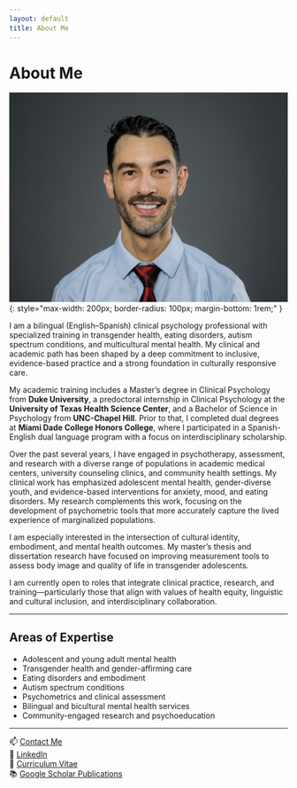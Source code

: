 ```yaml
---
layout: default
title: About Me
---
```


# About Me

![Headshot of Samuel Marsan](/assets/headshot.jpg){: style="max-width: 200px; border-radius: 100px; margin-bottom: 1rem;" }

I am a bilingual (English–Spanish) clinical psychology professional with specialized training in transgender health, eating disorders, autism spectrum conditions, and multicultural mental health. My clinical and academic path has been shaped by a deep commitment to inclusive, evidence-based practice and a strong foundation in culturally responsive care.

My academic training includes a Master’s degree in Clinical Psychology from **Duke University**, a predoctoral internship in Clinical Psychology at the **University of Texas Health Science Center**, and a Bachelor of Science in Psychology from **UNC-Chapel Hill**. Prior to that, I completed dual degrees at **Miami Dade College Honors College**, where I participated in a Spanish-English dual language program with a focus on interdisciplinary scholarship.

Over the past several years, I have engaged in psychotherapy, assessment, and research with a diverse range of populations in academic medical centers, university counseling clinics, and community health settings. My clinical work has emphasized adolescent mental health, gender-diverse youth, and evidence-based interventions for anxiety, mood, and eating disorders. My research complements this work, focusing on the development of psychometric tools that more accurately capture the lived experience of marginalized populations.

I am especially interested in the intersection of cultural identity, embodiment, and mental health outcomes. My master’s thesis and dissertation research have focused on improving measurement tools to assess body image and quality of life in transgender adolescents.

I am currently open to roles that integrate clinical practice, research, and training—particularly those that align with values of health equity, linguistic and cultural inclusion, and interdisciplinary collaboration.

---

## Areas of Expertise

- Adolescent and young adult mental health  
- Transgender health and gender-affirming care  
- Eating disorders and embodiment  
- Autism spectrum conditions  
- Psychometrics and clinical assessment  
- Bilingual and bicultural mental health services  
- Community-engaged research and psychoeducation  

---

📫 [Contact Me](/contact/)  
🔗 [LinkedIn](https://www.linkedin.com/in/samuel-marsán-pérez-m-a-87961597)  
📄 [Curriculum Vitae](/cv/)  
📚 [Google Scholar Publications](https://scholar.google.com/citations?user=eGQIUA8AAAAJ&hl=en)
